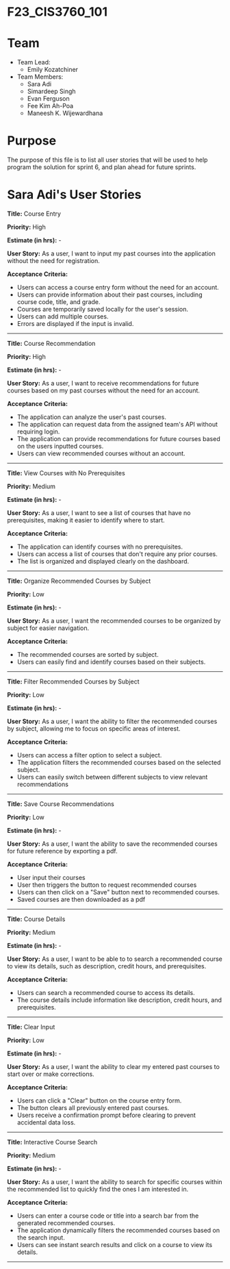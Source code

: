 # F23_CIS3760_101

# Team

-   Team Lead:
    -   Emily Kozatchiner
-   Team Members:
    -   Sara Adi
    -   Simardeep Singh
    -   Evan Ferguson
    -   Fee Kim Ah-Poa
    -   Maneesh K. Wijewardhana


# Purpose

The purpose of this file is to list all user stories that will be used to help program the solution for sprint 6, and plan ahead for future sprints.

# Sara Adi's User Stories

**Title:** Course Entry

**Priority:** High

**Estimate (in hrs):** - 

**User Story:** As a user, I want to input my past courses into the application without the need for registration.

**Acceptance Criteria:**
- Users can access a course entry form without the need for an account.
- Users can provide information about their past courses, including course code, title, and grade.
- Courses are temporarily saved locally for the user's session.
- Users can add multiple courses.
- Errors are displayed if the input is invalid.

---
**Title:** Course Recommendation

**Priority:** High

**Estimate (in hrs):** - 

**User Story:** As a user, I want to receive recommendations for future courses based on my past courses without the need for an account.

**Acceptance Criteria:**
- The application can analyze the user's past courses.
- The application can request data from the assigned team's API without requiring login.
- The application can provide recommendations for future courses based on the users inputted courses.
- Users can view recommended courses without an account.

---
**Title:** View Courses with No Prerequisites

**Priority:** Medium

**Estimate (in hrs):** - 

**User Story:** As a user, I want to see a list of courses that have no prerequisites, making it easier to identify where to start.

**Acceptance Criteria:**
- The application can identify courses with no prerequisites.
- Users can access a list of courses that don't require any prior courses.
- The list is organized and displayed clearly on the dashboard.

---
**Title:** Organize Recommended Courses by Subject

**Priority:** Low

**Estimate (in hrs):** - 

**User Story:** As a user, I want the recommended courses to be organized by subject for easier navigation.

**Acceptance Criteria:**
- The recommended courses are sorted by subject.
- Users can easily find and identify courses based on their subjects.

---
**Title:** Filter Recommended Courses by Subject

**Priority:** Low

**Estimate (in hrs):** - 

**User Story:** As a user, I want the ability to filter the recommended courses by subject, allowing me to focus on specific areas of interest.

**Acceptance Criteria:**
- Users can access a filter option to select a subject.
- The application filters the recommended courses based on the selected subject.
- Users can easily switch between different subjects to view relevant recommendations

---
**Title:** Save Course Recommendations

**Priority:** Low

**Estimate (in hrs):** - 

**User Story:** As a user, I want the ability to save the recommended courses for future reference by exporting a pdf.

**Acceptance Criteria:**
- User input their courses 
- User then triggers the button to request recommended courses 
- Users can then click on a "Save" button next to recommended courses.
- Saved courses are then downloaded as a pdf

---
**Title:** Course Details

**Priority:** Medium

**Estimate (in hrs):** - 

**User Story:** As a user, I want to be able to to search  a recommended course to view its details, such as description, credit hours, and prerequisites.

**Acceptance Criteria:**
- Users can search a recommended course to access its details.
- The course details include information like description, credit hours, and prerequisites.

---
**Title:** Clear Input

**Priority:** Low

**Estimate (in hrs):** - 

**User Story:** As a user, I want the ability to clear my entered past courses to start over or make corrections.

**Acceptance Criteria:**
- Users can click a "Clear" button on the course entry form.
- The button clears all previously entered past courses.
- Users receive a confirmation prompt before clearing to prevent accidental data loss.

---
**Title:** Interactive Course Search

**Priority:** Medium

**Estimate (in hrs):** - 

**User Story:** As a user, I want the ability to search for specific courses within the recommended list to quickly find the ones I am interested in.

**Acceptance Criteria:**
- Users can enter a course code or title into a search bar from the generated recommended courses.
- The application dynamically filters the recommended courses based on the search input.
- Users can see instant search results and click on a course to view its details.
---